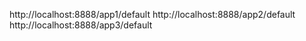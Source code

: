 http://localhost:8888/app1/default
http://localhost:8888/app2/default
http://localhost:8888/app3/default